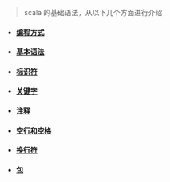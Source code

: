 
> scala 的基础语法，从以下几个方面进行介绍

 - #### [编程方式](E:\work\GIT_Work\widdo\widdo-docs\src\main\java\cn\widdo\docs\serivces\study\scala\【基础语法】编程方式.md)

 - #### [基本语法](E:\work\GIT_Work\widdo\widdo-docs\src\main\java\cn\widdo\docs\serivces\study\scala\【基础语法】基本语法.md)

- #### [标识符](E:\work\GIT_Work\widdo\widdo-docs\src\main\java\cn\widdo\docs\serivces\study\scala\【基础语法】标识符.md)

- #### [关键字](E:\work\GIT_Work\widdo\widdo-docs\src\main\java\cn\widdo\docs\serivces\study\scala\【基础语法】关键字.md)

- #### [注释](E:\work\GIT_Work\widdo\widdo-docs\src\main\java\cn\widdo\docs\serivces\study\scala\【基础语法】注释.md)

- #### [空行和空格](E:\work\GIT_Work\widdo\widdo-docs\src\main\java\cn\widdo\docs\serivces\study\scala\【基础语法】空行和空格.md)

- #### [换行符](E:\work\GIT_Work\widdo\widdo-docs\src\main\java\cn\widdo\docs\serivces\study\scala\【基础语法】换行符.md)

- #### [包](E:\work\GIT_Work\widdo\widdo-docs\src\main\java\cn\widdo\docs\serivces\study\scala\【基础语法】包.md)